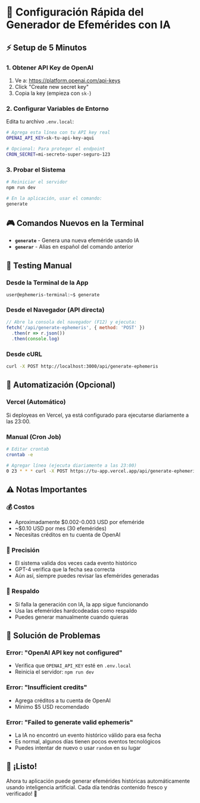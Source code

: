 # 🚀 Configuración Rápida del Generador de Efemérides con IA

## ⚡ Setup de 5 Minutos

### 1. Obtener API Key de OpenAI
1. Ve a: https://platform.openai.com/api-keys
2. Click "Create new secret key"
3. Copia la key (empieza con `sk-`)

### 2. Configurar Variables de Entorno
Edita tu archivo `.env.local`:
```bash
# Agrega esta línea con tu API key real
OPENAI_API_KEY=sk-tu-api-key-aqui

# Opcional: Para proteger el endpoint
CRON_SECRET=mi-secreto-super-seguro-123
```

### 3. Probar el Sistema
```bash
# Reiniciar el servidor
npm run dev

# En la aplicación, usar el comando:
generate
```

## 🎮 Comandos Nuevos en la Terminal

- **`generate`** - Genera una nueva efeméride usando IA
- **`generar`** - Alias en español del comando anterior

## 🔧 Testing Manual

### Desde la Terminal de la App
```
user@ephemeris-terminal:~$ generate
```

### Desde el Navegador (API directa)
```javascript
// Abre la consola del navegador (F12) y ejecuta:
fetch('/api/generate-ephemeris', { method: 'POST' })
  .then(r => r.json())
  .then(console.log)
```

### Desde cURL
```bash
curl -X POST http://localhost:3000/api/generate-ephemeris
```

## 📅 Automatización (Opcional)

### Vercel (Automático)
Si deployeas en Vercel, ya está configurado para ejecutarse diariamente a las 23:00.

### Manual (Cron Job)
```bash
# Editar crontab
crontab -e

# Agregar línea (ejecuta diariamente a las 23:00)
0 23 * * * curl -X POST https://tu-app.vercel.app/api/generate-ephemeris
```

## ⚠️ Notas Importantes

### 💰 Costos
- Aproximadamente $0.002-0.003 USD por efeméride
- ~$0.10 USD por mes (30 efemérides)
- Necesitas créditos en tu cuenta de OpenAI

### 🎯 Precisión
- El sistema valida dos veces cada evento histórico
- GPT-4 verifica que la fecha sea correcta
- Aún así, siempre puedes revisar las efemérides generadas

### 🔄 Respaldo
- Si falla la generación con IA, la app sigue funcionando
- Usa las efemérides hardcodeadas como respaldo
- Puedes generar manualmente cuando quieras

## 🚨 Solución de Problemas

### Error: "OpenAI API key not configured"
- Verifica que `OPENAI_API_KEY` esté en `.env.local`
- Reinicia el servidor: `npm run dev`

### Error: "Insufficient credits"
- Agrega créditos a tu cuenta de OpenAI
- Mínimo $5 USD recomendado

### Error: "Failed to generate valid ephemeris"
- La IA no encontró un evento histórico válido para esa fecha
- Es normal, algunos días tienen pocos eventos tecnológicos
- Puedes intentar de nuevo o usar `random` en su lugar

## 🎉 ¡Listo!

Ahora tu aplicación puede generar efemérides históricas automáticamente usando inteligencia artificial. Cada día tendrás contenido fresco y verificado! 🚀

